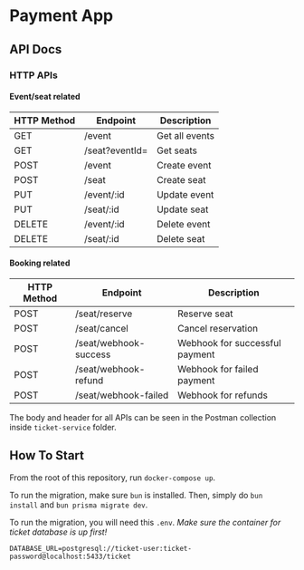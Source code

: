 # Payment App

## API Docs

### HTTP APIs

#### Event/seat related

| HTTP Method | Endpoint | Description |
| ----------- | -------- | ----------- |
| GET | /event | Get all events |
| GET | /seat?eventId=<eventId> | Get seats |
| POST | /event | Create event |
| POST | /seat | Create seat |
| PUT | /event/:id | Update event |
| PUT | /seat/:id | Update seat |
| DELETE | /event/:id | Delete event |
| DELETE | /seat/:id | Delete seat |


#### Booking related
| HTTP Method | Endpoint | Description |
| ----------- | -------- | ----------- |
| POST | /seat/reserve | Reserve seat |
| POST | /seat/cancel | Cancel reservation |
| POST | /seat/webhook-success | Webhook for successful payment |
| POST | /seat/webhook-refund | Webhook for failed payment |
| POST | /seat/webhook-failed | Webhook for refunds |

The body and header for all APIs can be seen in the Postman collection inside `ticket-service` folder.

## How To Start

From the root of this repository, run `docker-compose up`.

To run the migration, make sure `bun` is installed. Then, simply do `bun install` and `bun prisma migrate dev`.

To run the migration, you will need this `.env`. _Make sure the container for ticket database is up first!_
```
DATABASE_URL=postgresql://ticket-user:ticket-password@localhost:5433/ticket
```